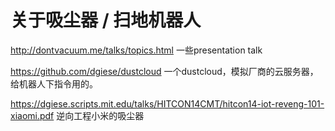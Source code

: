 # 关于吸尘器 / 扫地机器人

http://dontvacuum.me/talks/topics.html
一些presentation talk

https://github.com/dgiese/dustcloud
一个dustcloud，模拟厂商的云服务器，给机器人下指令用的。

https://dgiese.scripts.mit.edu/talks/HITCON14CMT/hitcon14-iot-reveng-101-xiaomi.pdf
逆向工程小米的吸尘器
